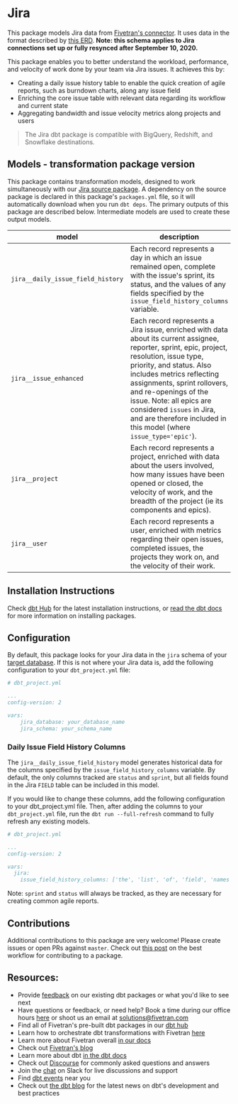 # Jira

This package models Jira data from [Fivetran's connector](https://fivetran.com/docs/applications/jira). It uses data in the format described by [this ERD](https://docs.google.com/presentation/d/1UPq2CWnqQpbjLxkTrcWvAekaZ0o0OdzXODTVmUXeGvs/edit#slide=id.g5f1e6b049a_8_0). **Note: this schema applies to Jira connections set up or fully resynced after September 10, 2020.**

This package enables you to better understand the workload, performance, and velocity of work done by your team via Jira issues. It achieves this by:
- Creating a daily issue history table to enable the quick creation of agile reports, such as burndown charts, along any issue field
- Enriching the core issue table with relevant data regarding its workflow and current state
- Aggregating bandwidth and issue velocity metrics along projects and users

> The Jira dbt package is compatible with BigQuery, Redshift, and Snowflake destinations.

## Models - transformation package version

This package contains transformation models, designed to work simultaneously with our [Jira source package](https://github.com/fivetran/dbt_jira_source). A dependency on the source package is declared in this package's `packages.yml` file, so it will automatically download when you run `dbt deps`. The primary outputs of this package are described below. Intermediate models are used to create these output models.

| **model**                | **description**                                                                                                                                |
| ------------------------ | ---------------------------------------------------------------------------------------------------------------------------------------------- |
| `jira__daily_issue_field_history`             | Each record represents a day in which an issue remained open, complete with the issue's sprint, its status, and the values of any fields specified by the `issue_field_history_columns` variable. |
| `jira__issue_enhanced`            | Each record represents a Jira issue, enriched with data about its current assignee, reporter, sprint, epic, project, resolution, issue type, priority, and status. Also includes metrics reflecting assignments, sprint rollovers, and re-openings of the issue. Note: all epics are considered `issues` in Jira, and are therefore included in this model (where `issue_type='epic'`). |
| `jira__project`            | Each record represents a project, enriched with data about the users involved, how many issues have been opened or closed, the velocity of work, and the breadth of the project (ie its components and epics). |
| `jira__user`            | Each record represents a user, enriched with metrics regarding their open issues, completed issues, the projects they work on, and the velocity of their work. |

## Installation Instructions
Check [dbt Hub](https://hub.getdbt.com/) for the latest installation instructions, or [read the dbt docs](https://docs.getdbt.com/docs/package-management) for more information on installing packages.

## Configuration
By default, this package looks for your Jira data in the `jira` schema of your [target database](https://docs.getdbt.com/docs/running-a-dbt-project/using-the-command-line-interface/configure-your-profile). If this is not where your Jira data is, add the following configuration to your `dbt_project.yml` file:

```yml
# dbt_project.yml

...
config-version: 2

vars:
    jira_database: your_database_name
    jira_schema: your_schema_name
```

### Daily Issue Field History Columns
The `jira__daily_issue_field_history` model generates historical data for the columns specified by the `issue_field_history_columns` variable. By default, the only columns tracked are `status` and `sprint`, but all fields found in the Jira `FIELD` table can be included in this model.

If you would like to change these columns, add the following configuration to your dbt_project.yml file. Then, after adding the columns to your `dbt_project.yml` file, run the `dbt run --full-refresh` command to fully refresh any existing models.

```yml
# dbt_project.yml

...
config-version: 2

vars:
  jira:
    issue_field_history_columns: ['the', 'list', 'of', 'field', 'names'] # case-insensitive
```

Note: `sprint` and `status` will always be tracked, as they are necessary for creating common agile reports. 

## Contributions
Additional contributions to this package are very welcome! Please create issues
or open PRs against `master`. Check out 
[this post](https://discourse.getdbt.com/t/contributing-to-a-dbt-package/657) 
on the best workflow for contributing to a package.

## Resources:
- Provide [feedback](https://www.surveymonkey.com/r/DQ7K7WW) on our existing dbt packages or what you'd like to see next
- Have questions or feedback, or need help? Book a time during our office hours [here](https://calendly.com/fivetran-solutions-team/fivetran-solutions-team-office-hours) or shoot us an email at solutions@fivetran.com
- Find all of Fivetran's pre-built dbt packages in our [dbt hub](https://hub.getdbt.com/fivetran/)
- Learn how to orchestrate dbt transformations with Fivetran [here](https://fivetran.com/docs/transformations/dbt)
- Learn more about Fivetran overall [in our docs](https://fivetran.com/docs)
- Check out [Fivetran's blog](https://fivetran.com/blog)
- Learn more about dbt [in the dbt docs](https://docs.getdbt.com/docs/introduction)
- Check out [Discourse](https://discourse.getdbt.com/) for commonly asked questions and answers
- Join the [chat](http://slack.getdbt.com/) on Slack for live discussions and support
- Find [dbt events](https://events.getdbt.com) near you
- Check out [the dbt blog](https://blog.getdbt.com/) for the latest news on dbt's development and best practices

